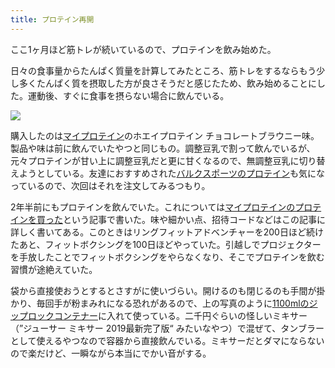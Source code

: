 ```yaml
---
title: プロテイン再開
---
```

ここ1ヶ月ほど筋トレが続いているので、プロテインを飲み始めた。

日々の食事量からたんぱく質量を計算してみたところ、筋トレをするならもう少し多くたんぱく質を摂取した方が良さそうだと感じたため、飲み始めることにした。運動後、すぐに食事を摂らない場合に飲んでいる。

![](https://lh3.googleusercontent.com/docs/ADP-6oHOmqV8gs15F6NH4dNJIHmFv1dlWBA-SB-XIJe4240qzBP3BQEPi8Lj7w1QPVss54i3ugzlFh51dauypu4mOZYmIMDtnyvclvUNG9ySgaL-TgSc7CCqQX9hSlvE916QZECG1aHQ3w462HA18B4ubl4WOs_JZefVDAuoZbY5bEe05X_Ve0kr3D2Cf_AD9EhlCxKnKR8SR5UDHPk9j89_QKdKR7BGzN7MXb8ULdrn0sD9CL3rSymdK4gEIKAONsPsRtEIjFNBHScz4Y06L_SsabymGdykczl8vdwGoV9nek66c1aMQtCQTaAYdCsns55bPEXoFXwrcCDUwVb-4NF4Kp5zhVIjOpQWMo7O6zfR1jZ_T-pE3La8rC7HvfPwdUJaSJIuVFg0wJdRsJoQB4rC9Gtn-l5kFXVAsimXIrox7LV-738k7LvpIrsZAbbnJxfjduRvDtx9w3DaiJKw9QukMAsVV1Aeu63txN4EatrXuZkhRgGGvYbjGJGgWxIhoYUfKnw0OGQ_967GMGK0m5Vd3vTxAqfQ_sIMJwnOfeTriCTvuC0aC0BG9nh0g8Pr2PKzvr9f-JjnAA-jvPhwT3tBHqUFLoe29-YqyuTm7xKQIkVCsNNUEBNdJx8yjkOStFtJUbfWaTA4ZuVe0NRQUvmC7olwCkCNQ8Um3zknacATgRu4F3kFibrpdoaJBssIr9YRXTt7z_5o599yhSqLpx-M9TRenPRJo_jmMsdSeXQptKYMEAYiIelDo1Zxl90xsuUHj16oTkkURIwz3QfM8lP7c3xz8m1k7ISfRAl1RjL7_nMbA-DGd6r_9B4mpblhzvpGczAto_cXFtSfzrAbGR_QpjN43H_vIBlPyrQenpUlgW82CtZMsX58zcom04dmKT-tZH5rCcJk3mIxYs1hqhe82ZnGkIpfMPUujlwNaiIMHZ9mt_Y-fDDszc-kMtHeaAldgAcfzlUnRjJyAKvi3bk5syUShEwzCgPxK1rCVFNv1pdj5Ppjm-XkyafRHKSn9r6GAiaPxeMoQivjYwIG2TCckqw75EtiB10zqnUMfleh2nw5crloBDlyjGlOcU7Imv2r7JSMq_ajXZ5UBWoMs6hatnpHIrd_IktSq-6cPpC9ht8YTqO6fE705nzrOpc212wMprEgBgJ3CjJoIaRWwl2W5K_Gg1x-aJYFAyv1PqUNRuPe11_QxL6QheCXfI2o-KmmdVcltESuRBfbK-ZDwa5_U-oQepzThlnepNjStRQRhjAYl1Mo)

購入したのは[マイプロテイン](https://www.myprotein.jp/)のホエイプロテイン チョコレートブラウニー味。製品や味は前に飲んでいたやつと同じもの。調整豆乳で割って飲んでいるが、元々プロテインが甘い上に調整豆乳だと更に甘くなるので、無調整豆乳に切り替えようとしている。友達におすすめされた[バルクスポーツのプロテイン](https://www.amazon.co.jp/dp/B086JSPKT3)も気になっているので、次回はそれを注文してみるつもり。

2年半前にもプロテインを飲んでいた。これについては[マイプロテインのプロテインを買った](https://r7kamura.com/articles/2020-02-17-my-protein)という記事で書いた。味や細かい点、招待コードなどはこの記事に詳しく書いてある。このときはリングフィットアドベンチャーを200日ほど続けたあと、フィットボクシングを100日ほどやっていた。引越しでプロジェクターを手放したことでフィットボクシングをやらなくなり、そこでプロテインを飲む習慣が途絶えていた。

袋から直接使おうとするとさすがに使いづらい。開けるのも閉じるのも手間が掛かり、毎回手が粉まみれになる恐れがあるので、上の写真のように[1100mlのジップロックコンテナー](https://www.amazon.co.jp/dp/B01B7N6FXY)に入れて使っている。二千円ぐらいの怪しいミキサー（”ジューサー ミキサー 2019最新完了版“ みたいなやつ）で混ぜて、タンブラーとして使えるやつなので容器から直接飲んでいる。ミキサーだとダマにならないので楽だけど、一瞬ながら本当にでかい音がする。
